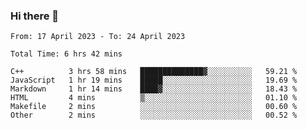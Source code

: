 ### Hi there 👋

<!--
**wangsy503/wangsy503** is a ✨ _special_ ✨ repository because its `README.md` (this file) appears on your GitHub profile.

Here are some ideas to get you started:

- 🔭 I’m currently working on ...
- 🌱 I’m currently learning ...
- 👯 I’m looking to collaborate on ...
- 🤔 I’m looking for help with ...
- 💬 Ask me about ...
- 📫 How to reach me: ...
- 😄 Pronouns: ...
- ⚡ Fun fact: ...
-->
<!--START_SECTION:waka-->

```text
From: 17 April 2023 - To: 24 April 2023

Total Time: 6 hrs 42 mins

C++          3 hrs 58 mins   ██████████████▓░░░░░░░░░░   59.21 %
JavaScript   1 hr 19 mins    █████░░░░░░░░░░░░░░░░░░░░   19.69 %
Markdown     1 hr 14 mins    ████▓░░░░░░░░░░░░░░░░░░░░   18.43 %
HTML         4 mins          ▒░░░░░░░░░░░░░░░░░░░░░░░░   01.10 %
Makefile     2 mins          ░░░░░░░░░░░░░░░░░░░░░░░░░   00.60 %
Other        2 mins          ░░░░░░░░░░░░░░░░░░░░░░░░░   00.52 %
```

<!--END_SECTION:waka-->
